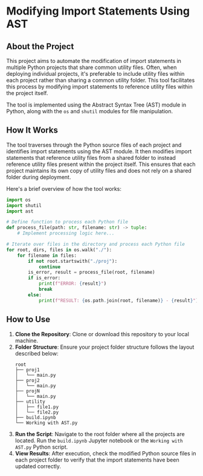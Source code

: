 # Modifying Import Statements Using AST

## About the Project

This project aims to automate the modification of import statements in multiple Python projects that share common utility files. Often, when deploying individual projects, it's preferable to include utility files within each project rather than sharing a common utility folder. This tool facilitates this process by modifying import statements to reference utility files within the project itself.

The tool is implemented using the Abstract Syntax Tree (AST) module in Python, along with the `os` and `shutil` modules for file manipulation.

## How It Works

The tool traverses through the Python source files of each project and identifies import statements using the AST module. It then modifies import statements that reference utility files from a shared folder to instead reference utility files present within the project itself. This ensures that each project maintains its own copy of utility files and does not rely on a shared folder during deployment.

Here's a brief overview of how the tool works:

```python
import os
import shutil
import ast

# Define function to process each Python file
def process_file(path: str, filename: str) -> tuple:
    # Implement processing logic here...

# Iterate over files in the directory and process each Python file
for root, dirs, files in os.walk("./"):
    for filename in files:
        if not root.startswith("./proj"):
            continue
        is_error, result = process_file(root, filename)
        if is_error:
            print(f"ERROR: {result}")
            break
        else:
            print(f"RESULT: {os.path.join(root, filename)} - {result}")

```

## How to Use

1. **Clone the Repository**: Clone or download this repository to your local machine.
2. **Folder Structure**: Ensure your project folder structure follows the layout described below:
   ```
   root
   ├── proj1
   │   └── main.py
   ├── proj2
   │   └── main.py
   ├── projN
   │   └── main.py
   ├── utility
   │   ├── file1.py
   │   └── file2.py
   ├── build.ipynb
   └── Working with AST.py
   ```
3. **Run the Script**: Navigate to the root folder where all the projects are located. Run the `build.ipynb` Jupyter notebook or the `Working with AST.py` Python script.
4. **View Results**: After execution, check the modified Python source files in each project folder to verify that the import statements have been updated correctly.


